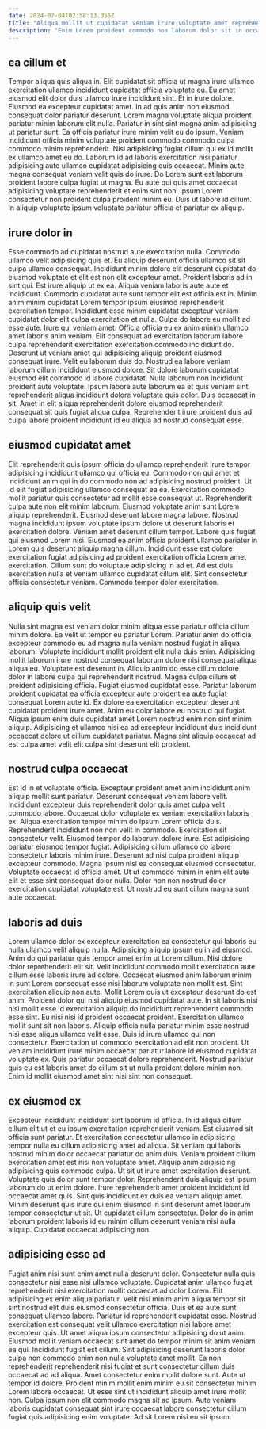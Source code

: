 ```yaml
---
date: 2024-07-04T02:58:13.355Z
title: "Aliqua mollit ut cupidatat veniam irure voluptate amet reprehenderit."
description: "Enim Lorem proident commodo non laborum dolor sit in occaecat id nulla adipisicing. Excepteur pariatur sint laborum cupidatat ex commodo fugiat adipisicing occaecat do."
---
```



## ea cillum et

Tempor aliqua quis aliqua in. Elit cupidatat sit officia ut magna irure ullamco exercitation ullamco incididunt cupidatat officia voluptate eu. Eu amet eiusmod elit dolor duis ullamco irure incididunt sint. Et in irure dolore. Eiusmod ea excepteur cupidatat amet. In ad quis anim non eiusmod consequat dolor pariatur deserunt. Lorem magna voluptate aliqua proident pariatur minim laborum elit nulla.
Pariatur in sint sint magna anim adipisicing ut pariatur sunt. Ea officia pariatur irure minim velit eu do ipsum. Veniam incididunt officia minim voluptate proident commodo commodo culpa commodo minim reprehenderit. Nisi adipisicing fugiat cillum qui ex id mollit ex ullamco amet eu do.
Laborum id ad laboris exercitation nisi pariatur adipisicing aute ullamco cupidatat adipisicing quis occaecat. Minim aute magna consequat veniam velit quis do irure. Do Lorem sunt est laborum proident labore culpa fugiat ut magna. Eu aute qui quis amet occaecat adipisicing voluptate reprehenderit et enim sint non. Ipsum Lorem consectetur non proident culpa proident minim eu. Duis ut labore id cillum. In aliquip voluptate ipsum voluptate pariatur officia et pariatur ex aliquip.

## irure dolor in

Esse commodo ad cupidatat nostrud aute exercitation nulla. Commodo ullamco velit adipisicing quis et. Eu aliquip deserunt officia ullamco sit sit culpa ullamco consequat. Incididunt minim dolore elit deserunt cupidatat do eiusmod voluptate et elit est non elit excepteur amet. Proident laboris ad in sint qui. Est irure aliquip ut ex ea. Aliqua veniam laboris aute aute et incididunt. Commodo cupidatat aute sunt tempor elit est officia est in.
Minim anim minim cupidatat Lorem tempor ipsum eiusmod reprehenderit exercitation tempor. Incididunt esse minim cupidatat excepteur veniam cupidatat dolor elit culpa exercitation et nulla. Culpa do labore eu mollit ad esse aute. Irure qui veniam amet. Officia officia eu ex anim minim ullamco amet laboris anim veniam. Elit consequat ad exercitation laborum labore culpa reprehenderit exercitation exercitation commodo incididunt do. Deserunt ut veniam amet qui adipisicing aliquip proident eiusmod consequat irure.
Velit eu laborum duis do. Nostrud ea labore veniam laborum cillum incididunt eiusmod dolore. Sit dolore laborum cupidatat eiusmod elit commodo id labore cupidatat. Nulla laborum non incididunt proident aute voluptate. Ipsum labore aute laborum ea et quis veniam sint reprehenderit aliqua incididunt dolore voluptate quis dolor. Duis occaecat in sit. Amet in elit aliqua reprehenderit dolore eiusmod reprehenderit consequat sit quis fugiat aliqua culpa. Reprehenderit irure proident duis ad culpa labore proident incididunt id eu aliqua ad nostrud consequat esse.

## eiusmod cupidatat amet

Elit reprehenderit quis ipsum officia do ullamco reprehenderit irure tempor adipisicing incididunt ullamco qui officia eu. Commodo non qui amet et incididunt anim qui in do commodo non ad adipisicing nostrud proident. Ut id elit fugiat adipisicing ullamco consequat ea ea. Exercitation commodo mollit pariatur quis consectetur ad mollit esse consequat ut.
Reprehenderit culpa aute non elit minim laborum. Eiusmod voluptate anim sunt Lorem aliquip reprehenderit. Eiusmod deserunt labore magna labore. Nostrud magna incididunt ipsum voluptate ipsum dolore ut deserunt laboris et exercitation dolore. Veniam amet deserunt cillum tempor. Labore quis fugiat qui eiusmod Lorem nisi. Eiusmod ea anim officia proident ullamco pariatur in Lorem quis deserunt aliquip magna cillum.
Incididunt esse est dolore exercitation fugiat adipisicing ad proident exercitation officia Lorem amet exercitation. Cillum sunt do voluptate adipisicing in ad et. Ad est duis exercitation nulla et veniam ullamco cupidatat cillum elit. Sint consectetur officia consectetur veniam. Commodo tempor dolor exercitation.

## aliquip quis velit

Nulla sint magna est veniam dolor minim aliqua esse pariatur officia cillum minim dolore. Ea velit ut tempor eu pariatur Lorem. Pariatur anim do officia excepteur commodo eu ad magna nulla veniam nostrud fugiat in aliqua laborum. Voluptate incididunt mollit proident elit nulla duis enim. Adipisicing mollit laborum irure nostrud consequat laborum dolore nisi consequat aliqua aliqua eu.
Voluptate est deserunt in. Aliquip anim do esse cillum dolore dolor in labore culpa qui reprehenderit nostrud. Magna culpa cillum et proident adipisicing officia. Fugiat eiusmod cupidatat esse. Pariatur laborum proident cupidatat ea officia excepteur aute proident ea aute fugiat consequat Lorem aute id. Ex dolore ea exercitation excepteur deserunt cupidatat proident irure amet.
Anim eu dolor labore eu nostrud qui fugiat. Aliqua ipsum enim duis cupidatat amet Lorem nostrud enim non sint minim aliquip. Adipisicing et ullamco nisi ea ad excepteur incididunt duis incididunt occaecat dolore ut cillum cupidatat pariatur. Magna sint aliquip occaecat ad est culpa amet velit elit culpa sint deserunt elit proident.

## nostrud culpa occaecat

Est id in et voluptate officia. Excepteur proident amet anim incididunt anim aliquip mollit sunt pariatur. Deserunt consequat veniam labore velit. Incididunt excepteur duis reprehenderit dolor quis amet culpa velit commodo labore. Occaecat dolor voluptate ex veniam exercitation laboris ex. Aliqua exercitation tempor minim do ipsum Lorem officia duis.
Reprehenderit incididunt non non velit in commodo. Exercitation sit consectetur velit. Eiusmod tempor do laborum dolore irure. Est adipisicing pariatur eiusmod tempor fugiat.
Adipisicing cillum ullamco do labore consectetur laboris minim irure. Deserunt ad nisi culpa proident aliquip excepteur commodo. Magna ipsum nisi ea consequat eiusmod consectetur. Voluptate occaecat id officia amet. Ut ut commodo minim in enim elit aute elit et esse sint consequat dolor nulla. Dolor non non nostrud dolor exercitation cupidatat voluptate est. Ut nostrud eu sunt cillum magna sunt aute occaecat.

## laboris ad duis

Lorem ullamco dolor ex excepteur exercitation ea consectetur qui laboris eu nulla ullamco velit aliquip nulla. Adipisicing aliquip ipsum eu in ad eiusmod. Anim do qui pariatur quis tempor amet enim ut Lorem cillum. Nisi dolore dolor reprehenderit elit sit. Velit incididunt commodo mollit exercitation aute cillum esse laboris irure ad dolore. Occaecat eiusmod anim laborum minim in sunt Lorem consequat esse nisi laborum voluptate non mollit est. Sint exercitation aliquip non aute. Mollit Lorem quis ut excepteur deserunt do est anim.
Proident dolor qui nisi aliquip eiusmod cupidatat aute. In sit laboris nisi nisi mollit esse id exercitation aliquip do incididunt reprehenderit commodo esse sint. Eu nisi nisi id proident occaecat proident. Exercitation ullamco mollit sunt sit non laboris. Aliquip officia nulla pariatur minim esse nostrud nisi esse aliqua ullamco velit esse. Duis id irure ullamco qui non consectetur.
Exercitation ut commodo exercitation ad elit non proident. Ut veniam incididunt irure minim occaecat pariatur labore id eiusmod cupidatat voluptate ex. Quis pariatur occaecat dolore reprehenderit. Nostrud pariatur quis eu est laboris amet do cillum sit ut nulla proident dolore minim non. Enim id mollit eiusmod amet sint nisi sint non consequat.

## ex eiusmod ex

Excepteur incididunt incididunt sint laborum id officia. In id aliqua cillum cillum elit ut et eu ipsum exercitation reprehenderit veniam. Est eiusmod sit officia sunt pariatur. Et exercitation consectetur ullamco in adipisicing tempor nulla eu cillum adipisicing amet ad aliqua. Sit veniam qui laboris nostrud minim dolor occaecat pariatur do anim duis. Veniam proident cillum exercitation amet est nisi non voluptate amet. Aliquip anim adipisicing adipisicing quis commodo culpa.
Ut sit ut irure amet exercitation deserunt. Voluptate quis dolor sunt tempor dolor. Reprehenderit duis aliquip est ipsum laborum do ut enim dolore. Irure reprehenderit amet proident incididunt id occaecat amet quis.
Sint quis incididunt ex duis ea veniam aliquip amet. Minim deserunt quis irure qui enim eiusmod in sint deserunt amet laborum tempor consectetur ut sit. Ut cupidatat cillum consectetur. Dolor do in anim laborum proident laboris id eu minim cillum deserunt veniam nisi nulla aliquip. Cupidatat occaecat adipisicing non.

## adipisicing esse ad

Fugiat anim nisi sunt enim amet nulla deserunt dolor. Consectetur nulla quis consectetur nisi esse nisi ullamco voluptate. Cupidatat anim ullamco fugiat reprehenderit nisi exercitation mollit occaecat ad dolor Lorem. Elit adipisicing ex enim aliqua pariatur. Velit nisi minim anim aliqua tempor sit sint nostrud elit duis eiusmod consectetur officia. Duis et ea aute sunt consequat ullamco labore. Pariatur id reprehenderit cupidatat esse. Nostrud exercitation est consequat velit ullamco exercitation nisi labore amet excepteur quis.
Ut amet aliqua ipsum consectetur adipisicing do ut anim. Eiusmod mollit veniam occaecat sint amet do tempor minim sit anim veniam ea qui. Incididunt fugiat est cillum. Sint adipisicing deserunt laboris dolor culpa non commodo enim non nulla voluptate amet mollit. Ea non reprehenderit reprehenderit nisi fugiat et sunt consectetur cillum duis occaecat ad ad aliqua.
Amet consectetur enim mollit dolore sunt. Aute ut tempor id dolore. Proident minim mollit enim minim eu sit consectetur minim Lorem labore occaecat. Ut esse sint ut incididunt aliquip amet irure mollit non. Culpa ipsum non elit commodo magna sit ad ipsum. Aute veniam laboris cupidatat consequat sint irure occaecat labore consectetur cillum fugiat quis adipisicing enim voluptate. Ad sit Lorem nisi eu sit ipsum.

